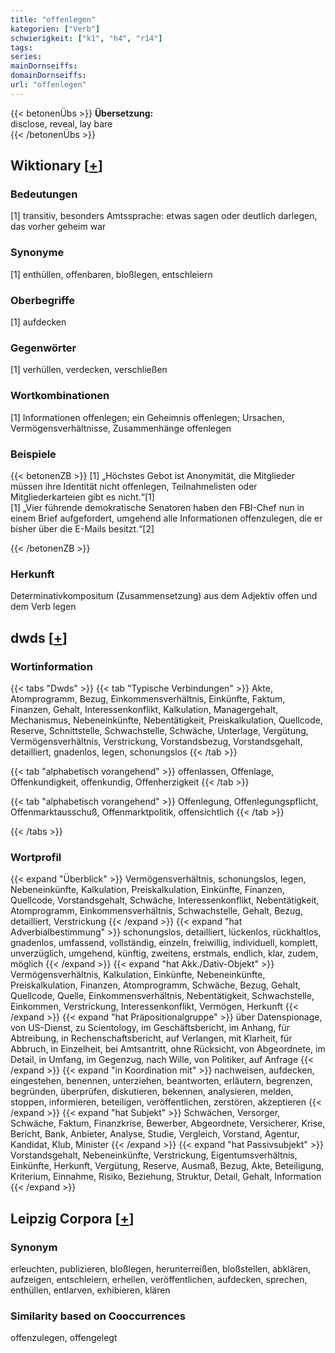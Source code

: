 ```yaml
---
title: "offenlegen"
kategorien: ["Verb"]
schwierigkeit: ["k1", "h4", "r14"]
tags:
series:
mainDornseiffs:
domainDornseiffs:
url: "offenlegen"
---
```


{{< betonenÜbs >}}
**Übersetzung:**  
disclose, reveal, lay bare  
{{< /betonenÜbs >}}

## Wiktionary [[+](https://de.wiktionary.org/wiki/offenlegen)]

### Bedeutungen
[1] transitiv, besonders Amtssprache: etwas sagen oder deutlich darlegen, das vorher geheim war  

### Synonyme
[1] enthüllen, offenbaren, bloßlegen, entschleiern  

### Oberbegriffe
[1] aufdecken  

### Gegenwörter
[1] verhüllen, verdecken, verschließen  

### Wortkombinationen
[1] Informationen offenlegen; ein Geheimnis offenlegen; Ursachen, Vermögensverhältnisse, Zusammenhänge offenlegen  

### Beispiele
{{< betonenZB >}}
[1] „Höchstes Gebot ist Anonymität, die Mitglieder müssen ihre Identität nicht offenlegen, Teilnahmelisten oder Mitgliederkarteien gibt es nicht.“[1]  
[1] „Vier führende demokratische Senatoren haben den FBI-Chef nun in einem Brief aufgefordert, umgehend alle Informationen offenzulegen, die er bisher über die E-Mails besitzt.“[2]  

{{< /betonenZB >}}
### Herkunft
Determinativkompositum (Zusammensetzung) aus dem Adjektiv offen und dem Verb legen  



## dwds [[+](https://www.dwds.de/wb/offenlegen)]

### Wortinformation
{{< tabs "Dwds" >}}
{{< tab "Typische Verbindungen" >}}
Akte, Atomprogramm, Bezug, Einkommensverhältnis, Einkünfte, Faktum, Finanzen, Gehalt, Interessenkonflikt, Kalkulation, Managergehalt, Mechanismus, Nebeneinkünfte, Nebentätigkeit, Preiskalkulation, Quellcode, Reserve, Schnittstelle, Schwachstelle, Schwäche, Unterlage, Vergütung, Vermögensverhältnis, Verstrickung, Vorstandsbezug, Vorstandsgehalt, detailliert, gnadenlos, legen, schonungslos
{{< /tab >}}

{{< tab "alphabetisch vorangehend" >}}
offenlassen, Offenlage, Offenkundigkeit, offenkundig, Offenherzigkeit
{{< /tab >}}

{{< tab "alphabetisch vorangehend" >}}
Offenlegung, Offenlegungspflicht, Offenmarktausschuß, Offenmarktpolitik, offensichtlich
{{< /tab >}}

{{< /tabs >}}

### Wortprofil
{{< expand "Überblick" >}} Vermögensverhältnis, schonungslos, legen, Nebeneinkünfte, Kalkulation, Preiskalkulation, Einkünfte, Finanzen, Quellcode, Vorstandsgehalt, Schwäche, Interessenkonflikt, Nebentätigkeit, Atomprogramm, Einkommensverhältnis, Schwachstelle, Gehalt, Bezug, detailliert, Verstrickung {{< /expand >}}
{{< expand "hat Adverbialbestimmung" >}} schonungslos, detailliert, lückenlos, rückhaltlos, gnadenlos, umfassend, vollständig, einzeln, freiwillig, individuell, komplett, unverzüglich, umgehend, künftig, zweitens, erstmals, endlich, klar, zudem, möglich {{< /expand >}}
{{< expand "hat Akk./Dativ-Objekt" >}} Vermögensverhältnis, Kalkulation, Einkünfte, Nebeneinkünfte, Preiskalkulation, Finanzen, Atomprogramm, Schwäche, Bezug, Gehalt, Quellcode, Quelle, Einkommensverhältnis, Nebentätigkeit, Schwachstelle, Einkommen, Verstrickung, Interessenkonflikt, Vermögen, Herkunft {{< /expand >}}
{{< expand "hat Präpositionalgruppe" >}} über Datenspionage, von US-Dienst, zu Scientology, im Geschäftsbericht, im Anhang, für Abtreibung, in Rechenschaftsbericht, auf Verlangen, mit Klarheit, für Abbruch, in Einzelheit, bei Amtsantritt, ohne Rücksicht, von Abgeordnete, im Detail, in Umfang, im Gegenzug, nach Wille, von Politiker, auf Anfrage {{< /expand >}}
{{< expand "in Koordination mit" >}} nachweisen, aufdecken, eingestehen, benennen, unterziehen, beantworten, erläutern, begrenzen, begründen, überprüfen, diskutieren, bekennen, analysieren, melden, stoppen, informieren, beteiligen, veröffentlichen, zerstören, akzeptieren {{< /expand >}}
{{< expand "hat Subjekt" >}} Schwächen, Versorger, Schwäche, Faktum, Finanzkrise, Bewerber, Abgeordnete, Versicherer, Krise, Bericht, Bank, Anbieter, Analyse, Studie, Vergleich, Vorstand, Agentur, Kandidat, Klub, Minister {{< /expand >}}
{{< expand "hat Passivsubjekt" >}} Vorstandsgehalt, Nebeneinkünfte, Verstrickung, Eigentumsverhältnis, Einkünfte, Herkunft, Vergütung, Reserve, Ausmaß, Bezug, Akte, Beteiligung, Kriterium, Einnahme, Risiko, Beziehung, Struktur, Detail, Gehalt, Information {{< /expand >}}

## Leipzig Corpora [[+](https://corpora.uni-leipzig.de/en/res?word=offenlegen&corpusId=deu_newscrawl-public_2018)]


### Synonym
erleuchten, publizieren, bloßlegen, herunterreißen, bloßstellen, abklären, aufzeigen, entschleiern, erhellen, veröffentlichen, aufdecken, sprechen, enthüllen, entlarven, exhibieren, klären


### Similarity based on Cooccurrences
offenzulegen, offengelegt

